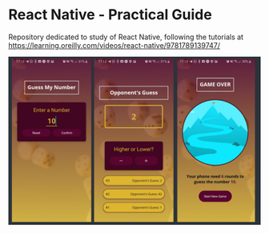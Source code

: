 # React Native - Practical Guide
Repository dedicated to study of React Native, following the tutorials at https://learning.oreilly.com/videos/react-native/9781789139747/

![alt text](https://github.com/DeltaAlchemist/rn-course/blob/master/guess-number-app/assets/images/full-app-pic.jpg?raw=true)
